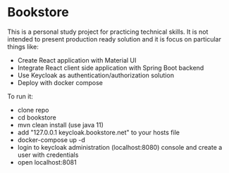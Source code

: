 # Bookstore
This is a personal study project for practicing technical skills. It is not intended to present production ready solution and it is focus on particular things like:
- Create React application with Material UI
- Integrate React client side application with Spring Boot backend
- Use Keycloak as authentication/authorization solution
- Deploy with docker compose

To run it:
- clone repo
- cd bookstore
- mvn clean install (use java 11)
- add "127.0.0.1 keycloak.bookstore.net" to your hosts file
- docker-compose up -d
- login to keycloak administration (localhost:8080) console and create a user with credentials
- open localhost:8081
